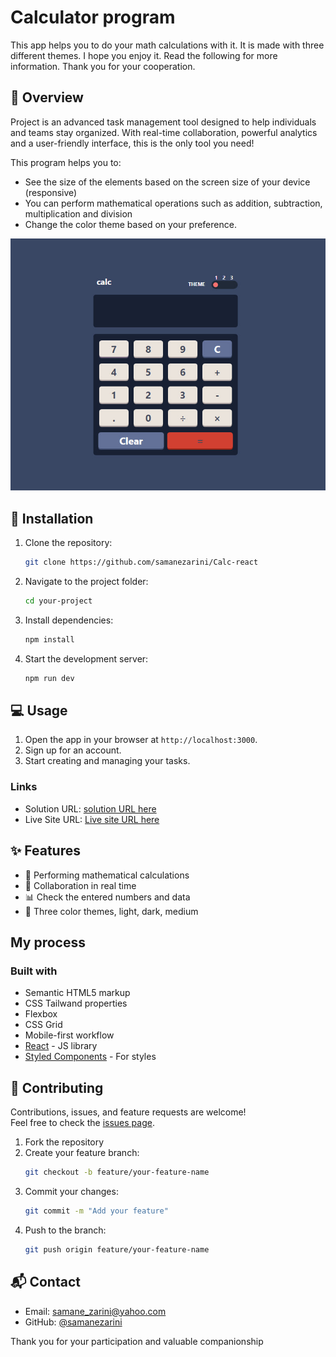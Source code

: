 # Calculator program
This app helps you to do your math calculations with it. It is made with three different themes. I hope you enjoy it. Read the following for more information. Thank you for your cooperation.

## 🌟 Overview
Project is an advanced task management tool designed to help individuals and teams stay organized. With real-time collaboration, powerful analytics and a user-friendly interface, this is the only tool you need!

This program helps you to:
- See the size of the elements based on the screen size of your device (responsive)
- You can perform mathematical operations such as addition, subtraction, multiplication and division
- Change the color theme based on your preference.

![Design preview for the Calculator app coding challenge](./src/themes/desktop-preview.jpg)

## 🚀 Installation

1. Clone the repository:
   ```bash
   git clone https://github.com/samanezarini/Calc-react
   
2. Navigate to the project folder:
   ```bash
   cd your-project

3. Install dependencies:
   ```bash   
   npm install
   
4. Start the development server: 
   ```bash
   npm run dev


## 💻 Usage
1. Open the app in your browser at `http://localhost:3000`.
2. Sign up for an account.
3. Start creating and managing your tasks.

### Links

- Solution URL: [solution URL here](https://github.com/samanezarini/Calc-react)
- Live Site URL: [Live site URL here](https://calc-react-delta.vercel.app/)


## ✨ Features
- 📆 Performing mathematical calculations
- 👥 Collaboration in real time
- 📊 Check the entered numbers and data
- 🌙 Three color themes, light, dark, medium


## My process

### Built with

- Semantic HTML5 markup
- CSS Tailwand properties
- Flexbox
- CSS Grid
- Mobile-first workflow
- [React](https://reactjs.org/) - JS library
- [Styled Components](https://styled-components.com/) - For styles

## 🤝 Contributing
Contributions, issues, and feature requests are welcome!  
Feel free to check the [issues page](https://github.com/your-username/your-project/issues).

1. Fork the repository
2. Create your feature branch:
   ```bash
   git checkout -b feature/your-feature-name
3. Commit your changes:
   ```bash 
   git commit -m "Add your feature"

4. Push to the branch:
   ```bash
   git push origin feature/your-feature-name

## 📬 Contact
- Email: samane_zarini@yahoo.com
- GitHub: [@samanezarini](https://github.com/samanezarini)

Thank you for your participation and valuable companionship
